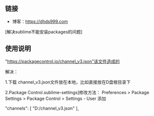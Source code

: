 ## 链接
- 博客：https://dhds999.com   

[解决sublime不能安装packages的问题]

## 使用说明
"https://packagecontrol.io/channel_v3.json"该文件造成的

解决：

1.下载 channel_v3.json文件放在本地，比如直接放在D盘根目录下

2.Package Control.sublime-settings]修改方法：
Preferences > Package Settings > Package Control > Settings - User
添加

"channels":
[
"D:/channel_v3.json"
],